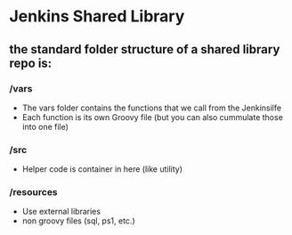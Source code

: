 # Jenkins Shared Library

## the standard folder structure of a shared library repo is:

### /vars
* The vars folder contains the functions that we call from the Jenkinsilfe
* Each function is its own Groovy file (but you can also cummulate those into one file)

### /src
* Helper code is container in here (like utility)

### /resources
* Use external libraries
* non groovy files (sql, ps1, etc.)